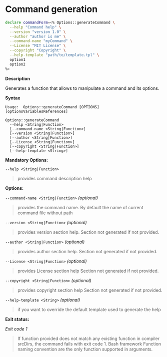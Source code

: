 # Command generation

```bash
declare commandForm=<% Options::generateCommand \
  --help "Command help" \
  --version "version 1.0" \
  --author "author is me" \
  --command-name "myCommand" \
  --License "MIT License" \
  --copyright "Copyright" \
  --help-template "path/to/template.tpl" \
  option1
  option2
%>
```

**Description**

Generates a function that allows to manipulate a command and its options.

**Syntax**

```text
Usage:  Options::generateCommand [OPTIONS] [optionsVariablesReferences]

Options::generateCommand
  --help <String|Function>
  [--command-name <String|Function>]
  [--version <String|Function>]
  [--author <String|Function>]
  [--License <String|Function>]
  [--copyright <String|Function>]
  [--help-template <String>]
```

**Mandatory Options:**

`--help <String|Function>`

> provides command description help

**Options:**

`--command-name <String|Function>` _(optional)_

> provides the command name. By default the name of current command file without
> path

`--version <String|Function>` _(optional)_

> provides version section help. Section not generated if not provided.

`--author <String|Function>` _(optional)_

> provides author section help. Section not generated if not provided.

`--License <String|Function>` _(optional)_

> provides License section help Section not generated if not provided.

`--copyright <String|Function>` _(optional)_

> provides copyright section help Section not generated if not provided.

`--help-template <String>` _(optional)_

> if you want to override the default template used to generate the help

**Exit status:**

_Exit code 1_

> If function provided does not match any existing function in compiler srcDirs,
> the command fails with exit code 1. Bash framework Function naming convention
> are the only function supported in arguments.
